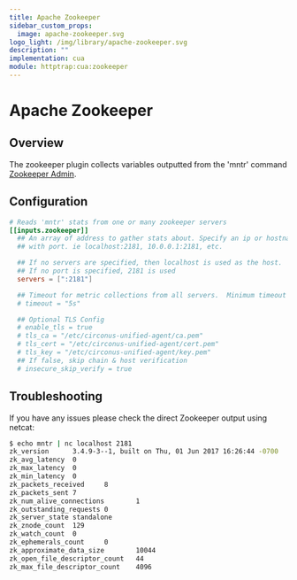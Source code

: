 ```yaml
---
title: Apache Zookeeper
sidebar_custom_props:
  image: apache-zookeeper.svg
logo_light: /img/library/apache-zookeeper.svg
description: ""
implementation: cua
module: httptrap:cua:zookeeper
---
```


# Apache Zookeeper

## Overview

The zookeeper plugin collects variables outputted from the 'mntr' command
[Zookeeper Admin](https://zookeeper.apache.org/doc/current/zookeeperAdmin.html).

## Configuration

```toml
# Reads 'mntr' stats from one or many zookeeper servers
[[inputs.zookeeper]]
  ## An array of address to gather stats about. Specify an ip or hostname
  ## with port. ie localhost:2181, 10.0.0.1:2181, etc.

  ## If no servers are specified, then localhost is used as the host.
  ## If no port is specified, 2181 is used
  servers = [":2181"]

  ## Timeout for metric collections from all servers.  Minimum timeout is "1s".
  # timeout = "5s"

  ## Optional TLS Config
  # enable_tls = true
  # tls_ca = "/etc/circonus-unified-agent/ca.pem"
  # tls_cert = "/etc/circonus-unified-agent/cert.pem"
  # tls_key = "/etc/circonus-unified-agent/key.pem"
  ## If false, skip chain & host verification
  # insecure_skip_verify = true
```

## Troubleshooting

If you have any issues please check the direct Zookeeper output using netcat:

```sh
$ echo mntr | nc localhost 2181
zk_version      3.4.9-3--1, built on Thu, 01 Jun 2017 16:26:44 -0700
zk_avg_latency  0
zk_max_latency  0
zk_min_latency  0
zk_packets_received     8
zk_packets_sent 7
zk_num_alive_connections        1
zk_outstanding_requests 0
zk_server_state standalone
zk_znode_count  129
zk_watch_count  0
zk_ephemerals_count     0
zk_approximate_data_size        10044
zk_open_file_descriptor_count   44
zk_max_file_descriptor_count    4096
```
